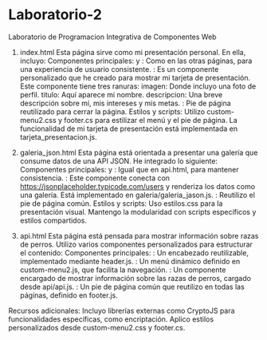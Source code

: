 # Laboratorio-2
Laboratorio de Programacion Integrativa de Componentes Web

1. index.html
Esta página sirve como mi presentación personal. En ella, incluyo:
Componentes principales:
<app-header> y <custom-menu>: Como en las otras páginas, para una experiencia de usuario consistente.
<mi-tarjeta>: Es un componente personalizado que he creado para mostrar mi tarjeta de presentación. Este componente tiene tres ranuras:
imagen: Donde incluyo una foto de perfil.
titulo: Aquí aparece mi nombre.
descripcion: Una breve descripción sobre mí, mis intereses y mis metas.
<mi-footer>: Pie de página reutilizado para cerrar la página.
Estilos y scripts:
Utilizo custom-menu2.css y footer.cs para estilizar el menú y el pie de página.
La funcionalidad de mi tarjeta de presentación está implementada en tarjeta_presentacion.js.

2. galeria_json.html
Esta página está orientada a presentar una galería que consume datos de una API JSON. He integrado lo siguiente:
Componentes principales:
<app-header> y <custom-menu>: Igual que en api.html, para mantener consistencia.
<galeria-json>: Este componente conecta con https://jsonplaceholder.typicode.com/users y renderiza los datos como una galería. Está implementado en galeria/galeria_jason.js.
<mi-footer>: Reutilizo el pie de página común.
Estilos y scripts:
Uso estilos.css para la presentación visual.
Mantengo la modularidad con scripts específicos y estilos compartidos.

3. api.html
Esta página está pensada para mostrar información sobre razas de perros. Utilizo varios componentes personalizados para estructurar el contenido:
Componentes principales:
<app-header>: Un encabezado reutilizable, implementado mediante header.js.
<custom-menu>: Un menú dinámico definido en custom-menu2.js, que facilita la navegación.
<mi-api>: Un componente encargado de mostrar información sobre las razas de perros, cargado desde api/api.js.
<mi-footer>: Un pie de página común que reutilizo en todas las páginas, definido en footer.js.

Recursos adicionales:
Incluyo librerías externas como CryptoJS para funcionalidades específicas, como encriptación.
Aplico estilos personalizados desde custom-menu2.css y footer.cs.



